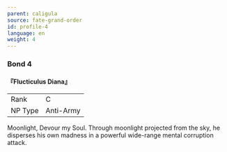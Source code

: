 ```yaml
---
parent: caligula
source: fate-grand-order
id: profile-4
language: en
weight: 4
---
```


### Bond 4

#### 『Flucticulus Diana』

<table>
  <tr><td>Rank</td><td>C</td></tr>
  <tr><td>NP Type</td><td>Anti-Army</td></tr>
</table>

Moonlight, Devour my Soul.
Through moonlight projected from the sky, he disperses his own madness in a powerful wide-range mental corruption attack.
